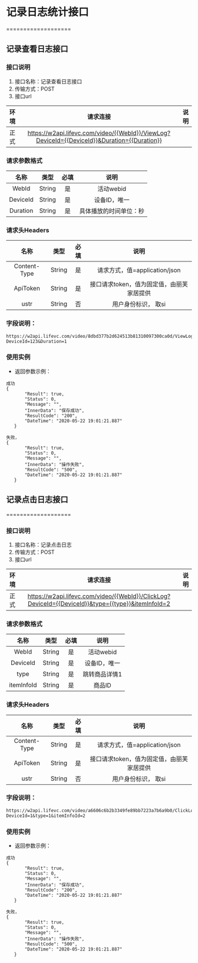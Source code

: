 # 记录日志统计接口
===================

## 记录查看日志接口
### **接口说明**

1. 接口名称：记录查看日志接口
2. 传输方式：POST
3. 接口url

| **环境** | **请求连接** | **说明** |
| :-------: | :----------: | :---: |
| 正式|https://w2api.lifevc.com/video/{{WebId}}/ViewLog?DeviceId={{DeviceId}}&Duration={{Duration}} | 

### **请求参数格式**

| **名称**   | **类型** | **必填** | **说明** |
| :-------: | :----:   | :---:   | :---:   |
| WebId| String|  是    | 活动webid
| DeviceId| String|  是    | 设备ID，唯一
| Duration| String|  是    | 具体播放的时间单位：秒

### **请求头Headers**

| **名称** | **类型** | **必填** | **说明** |
| :-------: 	 | :----: | :------:  | :---: |
| Content-Type    	 | String |  是    | 请求方式，值=application/json
| ApiToken    	 | String |  是    | 接口请求token，值为固定值，由丽芙家居提供
| ustr    	 | String |  否    | 用户身份标识， 取si

### **字段说明：**
```
https://w2api.lifevc.com/video/8dbd377b2d624513b81310097300ca0d/ViewLog?DeviceId=123&Duration=1 
```

### **使用实例**

* 返回参数示例：

```
成功
{
       "Result": true,
       "Status": 0,
       "Message": "",
       "InnerData": "保存成功",
       "ResultCode": "200",
       "DateTime": "2020-05-22 19:01:21.887"
   }

```
```
失败，
{
       "Result": true,
       "Status": 0,
       "Message": "",
       "InnerData": "操作失败",
       "ResultCode": "500",
       "DateTime": "2020-05-22 19:01:21.887"
   }
```

## 记录点击日志接口
===================


### **接口说明**

1. 接口名称：记录点击日志
2. 传输方式：POST
3. 接口url

| **环境** | **请求连接** | **说明** |
| :-------: | :----------: | :---: |
| 正式|https://w2api.lifevc.com/video/{{WebId}}/ClickLog?DeviceId={{DeviceId}}&type={{type}}&itemInfoId=2|

### **请求参数格式**

| **名称**   | **类型** | **必填** | **说明** |
| :-------: | :----:   | :---:   | :---:   |
| WebId| String|  是    | 活动webid
| DeviceId| String|  是    | 设备ID，唯一
| type| String|  是    | 跳转商品详情1
| itemInfoId| String|  是    | 商品ID


### **请求头Headers**

| **名称** | **类型** | **必填** | **说明** |
| :-------: 	 | :----: | :------:  | :---: |
| Content-Type    	 | String |  是    | 请求方式，值=application/json
| ApiToken    	 | String |  是    | 接口请求token，值为固定值，由丽芙家居提供
| ustr    	 | String |  否    | 用户身份标识， 取si

### **字段说明：**
```
https://w2api.lifevc.com/video/a6606c6b2b3349fe89bb7223a7b6a9b0/ClickLog?DeviceId=1&type=1&itemInfoId=2 
```

### **使用实例**

* 返回参数示例：

```
成功
{
       "Result": true,
       "Status": 0,
       "Message": "",
       "InnerData": "保存成功",
       "ResultCode": "200",
       "DateTime": "2020-05-22 19:01:21.887"
   }

```
```
失败，
{
       "Result": true,
       "Status": 0,
       "Message": "",
       "InnerData": "操作失败",
       "ResultCode": "500",
       "DateTime": "2020-05-22 19:01:21.887"
   }
```


